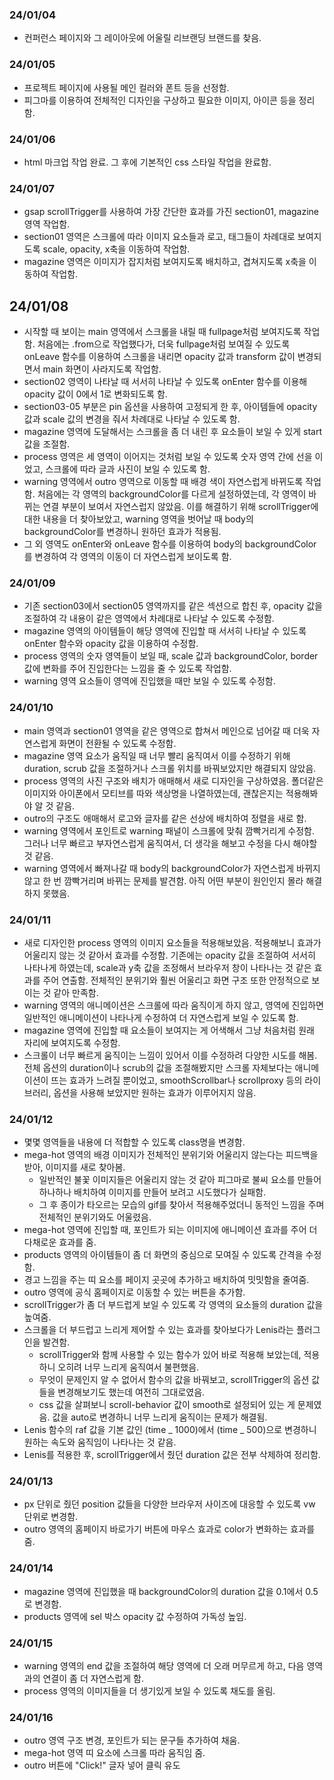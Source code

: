 ### 24/01/04

- 컨퍼런스 페이지와 그 레이아웃에 어울릴 리브랜딩 브랜드를 찾음.

### 24/01/05

- 프로젝트 페이지에 사용될 메인 컬러와 폰트 등을 선정함.
- 피그마를 이용하여 전체적인 디자인을 구상하고 필요한 이미지, 아이콘 등을 정리함.

### 24/01/06

- html 마크업 작업 완료. 그 후에 기본적인 css 스타일 작업을 완료함.

### 24/01/07

- gsap scrollTrigger를 사용하여 가장 간단한 효과를 가진 section01, magazine 영역 작업함.
- section01 영역은 스크롤에 따라 이미지 요소들과 로고, 태그들이 차례대로 보여지도록 scale, opacity, x축을 이동하여 작업함.
- magazine 영역은 이미지가 잡지처럼 보여지도록 배치하고, 겹쳐지도록 x축을 이동하여 작업함.

## 24/01/08

- 시작할 때 보이는 main 영역에서 스크롤을 내릴 때 fullpage처럼 보여지도록 작업함.
  처음에는 .from으로 작업했다가, 더욱 fullpage처럼 보여질 수 있도록 onLeave 함수를 이용하여 스크롤을 내리면 opacity 값과 transform 값이 변경되면서 main 화면이 사라지도록 작업함.
- section02 영역이 나타날 때 서서히 나타날 수 있도록 onEnter 함수를 이용해 opacity 값이 0에서 1로 변화되도록 함.
- section03-05 부분은 pin 옵션을 사용하여 고정되게 한 후, 아이템들에 opacity 값과 scale 값의 변경을 줘서 차례대로 나타날 수 있도록 함.
- magazine 영역에 도달해서는 스크롤을 좀 더 내린 후 요소들이 보일 수 있게 start값을 조절함.
- process 영역은 세 영역이 이어지는 것처럼 보일 수 있도록 숫자 영역 간에 선을 이었고, 스크롤에 따라 글과 사진이 보일 수 있도록 함.
- warning 영역에서 outro 영역으로 이동할 때 배경 색이 자연스럽게 바뀌도록 작업함. 처음에는 각 영역의 backgroundColor를 다르게 설정하였는데, 각 영역이 바뀌는 연결 부분이 보여서 자연스럽지 않았음. 이를 해결하기 위해 scrollTrigger에 대한 내용을 더 찾아보았고, warning 영역을 벗어날 때 body의 backgroundColor를 변경하니 원하던 효과가 적용됨.
- 그 외 영역도 onEnter와 onLeave 함수를 이용하여 body의 backgroundColor를 변경하여 각 영역의 이동이 더 자연스럽게 보이도록 함.

### 24/01/09

- 기존 section03에서 section05 영역까지를 같은 섹션으로 합친 후, opacity 값을 조절하여 각 내용이 같은 영역에서 차례대로 나타날 수 있도록 수정함.
- magazine 영역의 아이템들이 해당 영역에 진입할 때 서서히 나타날 수 있도록 onEnter 함수와 opacity 값을 이용하여 수정함.
- process 영역의 숫자 영역들이 보일 때, scale 값과 backgroundColor, border 값에 변화를 주어 진입한다는 느낌을 줄 수 있도록 작업함.
- warning 영역 요소들이 영역에 진입했을 때만 보일 수 있도록 수정함.

### 24/01/10

- main 영역과 section01 영역을 같은 영역으로 합쳐서 메인으로 넘어갈 때 더욱 자연스럽게 화면이 전환될 수 있도록 수정함.
- magazine 영역 요소가 움직일 때 너무 빨리 움직여서 이를 수정하기 위해 duration, scrub 값을 조절하거나 스크롤 위치를 바꿔보았지만 해결되지 않았음.
- process 영역의 사진 구조와 배치가 애매해서 새로 디자인을 구상하였음. 폴더같은 이미지와 아이폰에서 모티브를 따와 색상명을 나열하였는데, 괜찮은지는 적용해봐야 알 것 같음.
- outro의 구조도 애매해서 로고와 글자를 같은 선상에 배치하여 정렬을 새로 함.
- warning 영역에서 포인트로 warning 패널이 스크롤에 맞춰 깜빡거리게 수정함. 그러나 너무 빠르고 부자연스럽게 움직여서, 더 생각을 해보고 수정을 다시 해야할 것 같음.
- warning 영역에서 빠져나갈 때 body의 backgroundColor가 자연스럽게 바뀌지 않고 한 번 깜빡거리며 바뀌는 문제를 발견함. 아직 어떤 부분이 원인인지 몰라 해결하지 못했음.

### 24/01/11

- 새로 디자인한 process 영역의 이미지 요소들을 적용해보았음. 적용해보니 효과가 어울리지 않는 것 같아서 효과를 수정함. 기존에는 opacity 값을 조절하여 서서히 나타나게 하였는데, scale과 y축 값을 조정해서 브라우저 창이 나타나는 것 같은 효과를 주어 연출함. 전체적인 분위기와 훨씬 어울리고 화면 구조 또한 안정적으로 보이는 것 같아 만족함.
- warning 영역의 애니메이션은 스크롤에 따라 움직이게 하지 않고, 영역에 진입하면 일반적인 애니메이션이 나타나게 수정하여 더 자연스럽게 보일 수 있도록 함.
- magazine 영역에 진입할 때 요소들이 보여지는 게 어색해서 그냥 처음처럼 원래 자리에 보여지도록 수정함.
- 스크롤이 너무 빠르게 움직이는 느낌이 있어서 이를 수정하려 다양한 시도를 해봄. 전체 옵션의 duration이나 scrub의 값을 조절해봤지만 스크롤 자체보다는 애니메이션이 뜨는 효과가 느려질 뿐이었고, smoothScrollbar나 scrollproxy 등의 라이브러리, 옵션을 사용해 보았지만 원하는 효과가 이루어지지 않음.

### 24/01/12

- 몇몇 영역들을 내용에 더 적합할 수 있도록 class명을 변경함.
- mega-hot 영역의 배경 이미지가 전체적인 분위기와 어울리지 않는다는 피드백을 받아, 이미지를 새로 찾아봄.
  - 일반적인 불꽃 이미지들은 어울리지 않는 것 같아 피그마로 불씨 요소를 만들어 하나하나 배치하여 이미지를 만들어 보려고 시도했다가 실패함.
  - 그 후 종이가 타오르는 모습의 gif를 찾아서 적용해주었더니 동적인 느낌을 주며 전체적인 분위기와도 어울렸음.
- mega-hot 영역에 진입할 때, 포인트가 되는 이미지에 애니메이션 효과를 주어 더 다채로운 효과를 줌.
- products 영역의 아이템들이 좀 더 화면의 중심으로 모여질 수 있도록 간격을 수정함.
- 경고 느낌을 주는 띠 요소를 페이지 곳곳에 추가하고 배치하여 밋밋함을 줄여줌.
- outro 영역에 공식 홈페이지로 이동할 수 있는 버튼을 추가함.
- scrollTrigger가 좀 더 부드럽게 보일 수 있도록 각 영역의 요소들의 duration 값을 높여줌.
- 스크롤을 더 부드럽고 느리게 제어할 수 있는 효과를 찾아보다가 Lenis라는 플러그인을 발견함.
  - scrollTrigger와 함께 사용할 수 있는 함수가 있어 바로 적용해 보았는데, 적용하니 오히려 너무 느리게 움직여서 불편했음.
  - 무엇이 문제인지 알 수 없어서 함수의 값을 바꿔보고, scrollTrigger의 옵션 값들을 변경해보기도 했는데 여전히 그대로였음.
  - css 값을 살펴보니 scroll-behavior 값이 smooth로 설정되어 있는 게 문제였음. 값을 auto로 변경하니 너무 느리게 움직이는 문제가 해결됨.
- Lenis 함수의 raf 값을 기본 값인 (time _ 1000)에서 (time _ 500)으로 변경하니 원하는 속도와 움직임이 나타나는 것 같음.
- Lenis를 적용한 후, scrollTrigger에서 줬던 duration 값은 전부 삭제하여 정리함.

### 24/01/13

- px 단위로 줬던 position 값들을 다양한 브라우저 사이즈에 대응할 수 있도록 vw 단위로 변경함.
- outro 영역의 홈페이지 바로가기 버튼에 마우스 효과로 color가 변화하는 효과를 줌.

### 24/01/14

- magazine 영역에 진입했을 때 backgroundColor의 duration 값을 0.1에서 0.5로 변경함.
- products 영역에 sel 박스 opacity 값 수정하여 가독성 높임.

### 24/01/15

- warning 영역의 end 값을 조절하여 해당 영역에 더 오래 머무르게 하고, 다음 영역과의 연결이 좀 더 자연스럽게 함.
- process 영역의 이미지들을 더 생기있게 보일 수 있도록 채도를 올림.

### 24/01/16

- outro 영역 구조 변경, 포인트가 되는 문구들 추가하여 채움.
- mega-hot 영역 띠 요소에 스크롤 따라 움직임 줌.
- outro 버튼에 "Click!" 글자 넣어 클릭 유도
